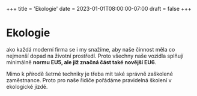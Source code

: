 +++
title = 'Ekologie'
date = 2023-01-01T08:00:00-07:00
draft = false
+++

# Ekologie

ako každá moderní firma se i my snažíme, aby naše činnost měla co nejmenší dopad na životní prostředí. Proto všechny naše vozidla splňují minimálně **normu EU5, ale již značná část také novější EU6**.

Mimo k přírodě šetrné techniky je třeba mít také správně zaškolené zaměstnance. Proto pro naše řidiče pořádáme pravidelná školení v ekologické jízdě.

